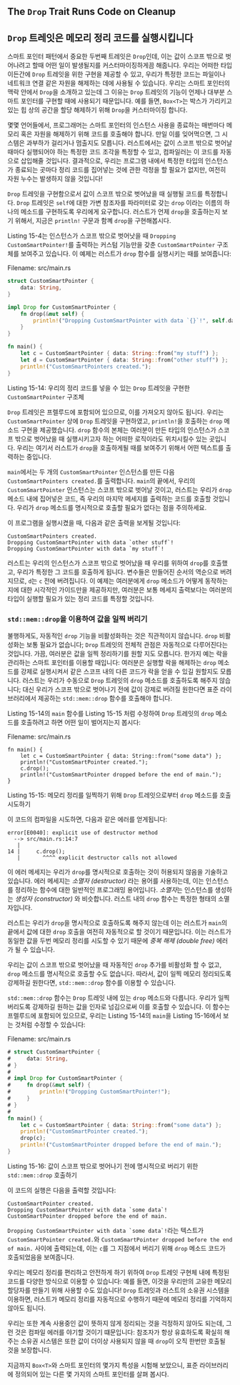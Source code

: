 ## The `Drop` Trait Runs Code on Cleanup
## `Drop` 트레잇은 메모리 정리 코드를 실행시킵니다

스마트 포인터 패턴에서 중요한 두번째 트레잇은 `Drop`인데, 이는 값이 스코프
밖으로 벗어나려고 할때 어떤 일이 발생될지를 커스터마이징하게끔 해줍니다. 우리는
어떠한 타입이든간에 `Drop` 트레잇을 위한 구현을 제공할 수 있고, 우리가 특정한
코드는 파일이나 네트워크 연결 같은 자원을 해제하는 데에 사용될 수 있습니다.
우리는 스마트 포인터의 맥락 안에서 `Drop`을 소개하고 있는데 그 이유는 `Drop`
트레잇의 기능이 언제나 대부분 스마트 포인터를 구현할 때에 사용되기 때문입니다.
예를 들면, `Box<T>`는 박스가 가리키고 있는 힙 상의 공간을 할당 해제하기 위해
`Drop`을 커스터마이징 합니다.

몇몇 언어들에서, 프로그래머는 스마트 포인터의 인스턴스 사용을 종료하는 매번마다
메모리 혹은 자원을 해제하기 위해 코드를 호출해야 합니다. 만일 이를 잊어먹으면,
그 시스템은 과부하가 걸리거나 멈출지도 모릅니다. 러스트에서는 값이 스코프 밖으로
벗어날 때마다 실행되어야 하는 특정한 코드 조각을 특정할 수 있고, 컴파일러는
이 코드를 자동으로 삽입해줄 것입니다. 결과적으로, 우리는 프로그램 내에서 특정한
타입의 인스턴스가 종료되는 곳마다 정리 코드를 집어넣는 것에 관한 걱정을 할
필요가 없지만, 여전히 자원 누수는 발생하지 않을 것입니다!

`Drop` 트레잇을 구현함으로서 값이 스코프 밖으로 벗어났을 때 실행될 코드를 특정합니다.
`Drop` 트레잇은 `self`에 대한 가변 참조자를 파라미터로 갖는 `drop` 이라는
이름의 하나의 메소드를 구현하도록 우리에게 요구합니다. 러스트가 언제 `drop`을
호출하는지 보기 위해서, 지금은 `println!` 구문과 함꼐 `drop`을 구현해봅시다.

Listing 15-4는 인스턴스가 스코프 밖으로 벗어낫을 때 `Dropping
CustomSmartPointer!`를 출력하는 커스텀 기능만을 갖춘 `CustomSmartPointer`
구조체를 보여주고 있습니다. 이 예제는 러스트가 `drop` 함수를 실행시키는
때를 보여줍니다:

<span class="filename">Filename: src/main.rs</span>

```rust
struct CustomSmartPointer {
    data: String,
}

impl Drop for CustomSmartPointer {
    fn drop(&mut self) {
        println!("Dropping CustomSmartPointer with data `{}`!", self.data);
    }
}

fn main() {
    let c = CustomSmartPointer { data: String::from("my stuff") };
    let d = CustomSmartPointer { data: String::from("other stuff") };
    println!("CustomSmartPointers created.");
}
```

<span class="caption">Listing 15-14: 우리의 정리 코드를 넣을 수 있는
`Drop` 트레잇을 구현한 `CustomSmartPointer` 구조체</span>

`Drop` 트레잇은 프렐루드에 포함되어 있으므로, 이를 가져오지 않아도 됩니다. 우리는
`CustomSmartPointer` 상에 `Drop` 트레잇을 구현하였고, `println!`을
호출하는 `drop` 메소드 구현을 제공했습니다. `drop` 함수의 본체는 여러분이 만든
타입의 인스턴스가 스코프 밖으로 벗어났을 때 실행시키고자 하는 어떠한 로직이라도
위치시킬수 있는 곳입니다. 우리는 여기서 러스트가 `drop`을 호출하게될 때를 보여주기
위해서 어떤 텍스트를 출력하는 중입니다.

`main`에서는 두 개의 `CustomSmartPointer` 인스턴스를 만든 다음
`CustomSmartPointers created.`를 출력합니다. `main`의 끝에서, 우리의 
`CustomSmartPointer` 인스턴스는 스코프 밖으로 벗어날 것이고, 러스트는 우리가
`drop` 메소드 내에 집어넣은 코드, 즉 우리의 마지막 메세지를 출력하는 코드를 호출할
것입니다. 우리가 `drop` 메소드를 명시적으로 호출할 필요가 없다는 점을 주의하세요.

이 프로그램을 실행시켰을 때, 다음과 같은 출력을 보게될 것입니다:

```text
CustomSmartPointers created.
Dropping CustomSmartPointer with data `other stuff`!
Dropping CustomSmartPointer with data `my stuff`!
```

러스트는 우리의 인스턴스가 스코프 밖으로 벗어났을 때 우리를 위하여 `drop`를
호출했고, 우리가 특정한 그 코드를 호출하게 됩니다. 변수들은 만들어진 순서의
역순으로 버려지므로, `d`는 `c` 전에 버려집니다. 이 예제는 여러분에게 `drop`
메소드가 어떻게 동작하는지에 대한 시각적인 가이드만을 제공하지만, 여러분은
보통 메세지 출력보다는 여러분의 타입이 실행할 필요가 있는 정리 코드를 특정할
것입니다.

### `std::mem::drop`을 이용하여 값을 일찍 버리기

불행하게도, 자동적인 `drop` 기능을 비활성화하는 것은 직관적이지 않습니다.
`drop` 비활성화는 보통 필요가 없습니다; `Drop` 트레잇의 전체적 관점은
자동적으로 다루어진다는 것입니다. 가끔, 여러분은 값을 일찍 정리하기를 원할
지도 모릅니다. 한가지 예는 락을 관리하는 스마트 포인터를 이용할 때입니다:
여러분은 실행할 락을 해제하는 `drop` 메소드를 강제로 실행시켜서 같은 스코프
내의 다른 코드가 락을 얻을 수 있길 원할지도 모릅니다. 러스트는 우리가 수동으로
`Drop` 트레잇의 `drop` 메소드를 호출하도록 해주지 않습니다; 대신 우리가
스코프 밖으로 벗어나기 전에 값이 강제로 버려질 원한다면 표준 라이브러리에서
제공하는 `std::mem::drop` 함수를 호출해야 합니다.

Listing 15-14의 `main` 함수를 Listing 15-15 처럼 수정하여
`Drop` 트레잇의 `drop` 메소드를 호출하려고 하면 어떤 일이 벌어지는지
봅시다:

<span class="filename">Filename: src/main.rs</span>

```rust,ignore
fn main() {
    let c = CustomSmartPointer { data: String::from("some data") };
    println!("CustomSmartPointer created.");
    c.drop();
    println!("CustomSmartPointer dropped before the end of main.");
}
```

<span class="caption">Listing 15-15: 메모리 정리를 일찍하기 위해
`Drop` 트레잇으로부터 `drop` 메소드를 호출 시도하기</span>

이 코드의 컴파일을 시도하면, 다음과 같은 에러를 얻게됩니다:

```text
error[E0040]: explicit use of destructor method
  --> src/main.rs:14:7
   |
14 |     c.drop();
   |       ^^^^ explicit destructor calls not allowed
```

이 에러 메세지는 우리가 `drop`를 명시적으로 호출하는 것이 허용되지 않음을
기술하고 있습니다. 에러 메세지는 *소멸자 (destructor)* 라는 용어를 사용하는데,
이는 인스턴스를 정리하는 함수에 대한 일반적인 프로그래밍 용어입니다. *소멸자*는
인스턴스를 생성하는 *생성자 (constructor)* 와 비슷합니다. 러스트 내의 `drop`
함수는 특정한 형태의 소멸자입니다.

러스트는 우리가 `drop`을 명시적으로 호출하도록 해주지 않는데 이는 러스트가 `main`의
끝에서 값에 대한 `drop` 호출을 여전히 자동적으로 할 것이기 때문입니다. 이는 러스트가
동일한 값을 두번 메모리 정리를 시도할 수 있기 때문에 *중복 해제 (double free)* 에러가
될 수 있습니다.

우리는 값이 스코프 밖으로 벗어났을 때 자동적인 `drop` 추가를 비활성화 할 수
없고, `drop` 메소드를 명시적으로 호출할 수도 없습니다. 따라서, 값이 일찍 메모리
정리되도록 강제하길 원한다면, `std::mem::drop` 함수를 이용할 수 있습니다.


`std::mem::drop` 함수는 `Drop` 트레잇 내에 있는 `drop` 메소드와 다릅니다.
우리가 일찍 버리도록 강제하길 원하는 값을 인자로 넘김으로써 이를 호출할 수 있습니다.
이 함수는 프렐루드에 포함되어 있으므로, 우리는 Listing 15-14의 `main`을
Listing 15-16에서 보는 것처럼 수정할 수 있습니다:

<span class="filename">Filename: src/main.rs</span>

```rust
# struct CustomSmartPointer {
#     data: String,
# }
#
# impl Drop for CustomSmartPointer {
#     fn drop(&mut self) {
#         println!("Dropping CustomSmartPointer!");
#     }
# }
#
fn main() {
    let c = CustomSmartPointer { data: String::from("some data") };
    println!("CustomSmartPointer created.");
    drop(c);
    println!("CustomSmartPointer dropped before the end of main.");
}
```

<span class="caption">Listing 15-16: 값이 스코프 밖으로 벗어나기 전에
명시적으로 버리기 위한 `std::mem::drop` 호출하기</span>

이 코드의 실행은 다음을 출력할 것입니다:

```text
CustomSmartPointer created.
Dropping CustomSmartPointer with data `some data`!
CustomSmartPointer dropped before the end of main.
```

```Dropping CustomSmartPointer with data `some data`!```라는 텍스트가
`CustomSmartPointer created.`와 `CustomSmartPointer dropped
before the end of main.` 사이에 출력되는데, 이는 `c`를 그 지점에서 버리기
위해 `drop` 메소드 코드가 호출되었음을 보여줍니다.

우리는 메모리 정리를 편리하고 안전하게 하기 위하여 `Drop` 트레잇 구현체 내에 특정된 코드를
다양한 방식으로 이용할 수 있습니다: 예를 들면, 이것을 우리만의 고유한 메모리 할당자를
만들기 위해 사용할 수도 있습니다! `Drop` 트레잇과 러스트의 소유권 시스템을 이용하면,
러스트가 메모리 정리를 자동적으로 수행하기 때문에 메모리 정리를 기억하지 않아도 됩니다.

우리는 또한 계속 사용중인 값이 뜻하지 않게 정리되는 것을 걱정하지 않아도 되는데,
그런 것은 컴파일 에러를 야기할 것이기 떄문입니다: 참조자가 항상 유효하도록 확실히
해주는 소유권 시스템은 또한 값이 더이상 사용되지 않을 때 `drop`이 오직 한번만
호출될 것을 보장합니다.

지금까지 `Box<T>`와 스마트 포인터의 몇가지 특성을 시험해 보았으니,
표준 라이브러리에 정의되어 있는 다른 몇 가지의 스마트 포인터를 살펴
봅시다.
